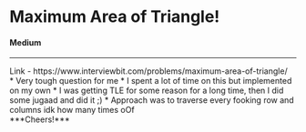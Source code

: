 # Maximum Area of Triangle!

#### Medium
<hr>
Link - https://www.interviewbit.com/problems/maximum-area-of-triangle/
<br>
* Very tough question for me
* I spent a lot of time on this but implemented on my own
* I was getting TLE for some reason for a long time, then I did some jugaad and did it ;)
* Approach was to traverse every fooking row and columns idk how many times oOf
<br>
***Cheers!***
